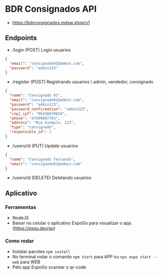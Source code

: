 # BDR Consignados API

- https://bdrconsignados.mdsw.shop/v1

## Endpoints

- /login (POST)
  Login usuarios

```JSON
{
  "email": "consignado01@admin.com",
  "password": "admin123"
}

```

- /register (POST)
  Registrando usuarios \ admin, vendedor, consignado

```JSON
{
  "name": "Consignado 01",
  "email": "consignado01@admin.com",
  "password": "admin123",
  "password_confirmation": "admin123",
  "cnpj_cpf": "05438070024",
  "phone": "47999887763",
  "address": "Rua Exemplo, 123",
  "type": "consignado",
  "responsible_id": 2
}

```

- /users/id (PUT)
  Update usuarios

```JSON
{
  "name": "Consignado Testando",
  "email": "consignado01@admin.com"
}
```

- /users/id (DELETE)
  Deletando usuarios

## Aplicativo

### Ferramentas

- NodeJS
- Baixar no celular o aplicativo ExpoGo para visualizar o app. (https://expo.dev/go)

### Como rodar

- Instalar pacotes `npm install`
- No terminal rodar o comando `npm start` para APP ou `npx expo start --web` para WEB
- Pelo app ExpoGo scanear o qr-code
